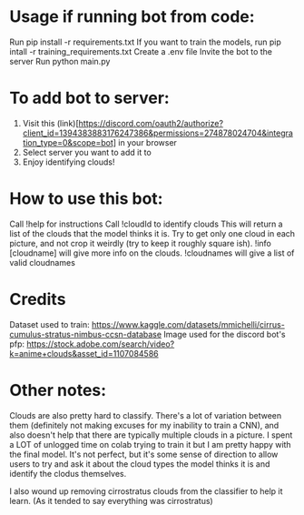 # Usage if running bot from code:
Run pip install -r requirements.txt
If you want to train the models, run pip intall -r training_requirements.txt
Create a .env file
Invite the bot to the server
Run python main.py

# To add bot to server:
1. Visit this (link)[https://discord.com/oauth2/authorize?client_id=1394383883176247386&permissions=274878024704&integration_type=0&scope=bot] in your browser
2. Select server you want to add it to
3. Enjoy identifying clouds!

# How to use this bot:
Call !help for instructions 
Call !cloudId to identify clouds
This will return a list of the clouds that the model thinks it is. Try to get only one cloud in each picture, and not crop it weirdly (try to keep it roughly square ish). 
!info \[cloudname\] will give more info on the clouds. !cloudnames will give a list of valid cloudnames

# Credits
Dataset used to train: https://www.kaggle.com/datasets/mmichelli/cirrus-cumulus-stratus-nimbus-ccsn-database
Image used for the discord bot's pfp: https://stock.adobe.com/search/video?k=anime+clouds&asset_id=1107084586

# Other notes:
Clouds are also pretty hard to classify. There's a lot of variation between them (definitely not making excuses for my inability to train a CNN), and also doesn't help that there are typically multiple clouds in a picture. I spent a LOT of unlogged time on colab trying to train it but I am pretty happy with the final model. It's not perfect, but it's some sense of direction to allow users to try and ask it about the cloud types the model thinks it is and identify the clodus themselves.

I also wound up removing cirrostratus clouds from the classifier to help it learn. (As it tended to say everything was cirrostratus)
